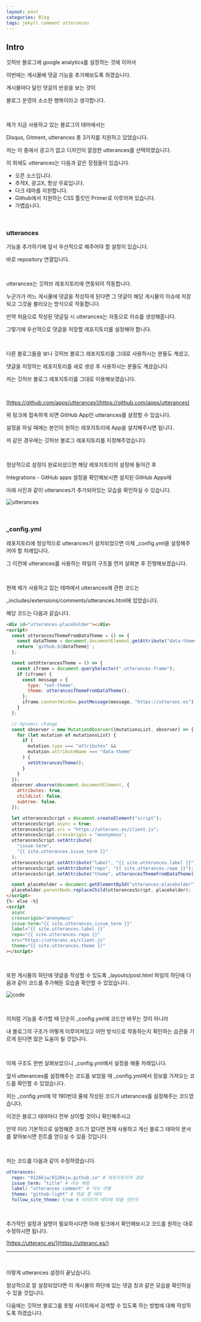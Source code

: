 ```yaml
---
layout: post
categories: Blog
tags: jekyll comment utterances
---
```


## Intro

깃허브 블로그에 google analytics를 설정하는 것에 이어서

이번에는 게시물에 댓글 기능을 추가해보도록 하겠습니다.

게시물마다 달린 댓글의 반응을 보는 것이

블로그 운영의 소소한 행복이라고 생각합니다.

<br/>

제가 지금 사용하고 있는 블로그의 테마에서는

Disqus, Gitment, utterances 총 3가지를 지원하고 있었습니다.

저는 이 중에서 광고가 없고 디자인이 깔끔한 utterances를 선택하였습니다.

이 외에도 utterances는 다음과 같은 장점들이 있습니다.

- 오픈 소스입니다.
- 추적X, 광고X, 항상 무료입니다.
- 다크 테마를 지원합니다.
- Github에서 지원하는 CSS 툴킷인 Primer로 이루어져 있습니다.
- 가볍습니다.

<br/>

### utterances

기능을 추가하기에 앞서 우선적으로 해주어야 할 설정이 있습니다.

바로 repository 연결입니다.

<br/>

utterances는 깃허브 레포지토리에 연동되어 작동합니다.

누군가가 어느 게시물에 댓글을 작성하게 된다면 그 댓글이 해당 게시물의 이슈에 저장되고 그것을 불러오는 방식으로 작동합니다.

만약 처음으로 작성된 댓글일 시 utterances는 자동으로 이슈를 생성해줍니다.

그렇기에 우선적으로 댓글을 저장할 레포지토리를 설정해야 합니다.

<br/>

다른 블로그들을 보니 깃허브 블로그 레포지토리를 그대로 사용하시는 분들도 계셨고,

댓글을 저장하는 레포지토리를 새로 생성 후 사용하시는 분들도 계셨습니다.

저는 깃허브 블로그 레포지토리를 그대로 이용해보겠습니다.

<br/>

[https://github.com/apps/utterances](https://github.com/apps/utterances)

위 링크에 접속하게 되면 GitHub App인 utterances를 설정할 수 있습니다.

설정을 하실 때에는 본인이 원하는 레포지토리에 App을 설치해주시면 됩니다.

저 같은 경우에는 깃허브 블로그 레포지토리를 지정해주었습니다.

<br/>

정상적으로 설정이 완료되셨으면 해당 레포지토리의 설정에 들어간 후

Integrations - GitHub apps 설정을 확인해보시면 설치된 GitHub Apps에

아래 사진과 같이 utterances가 추가되어있는 모습을 확인하실 수 있습니다.

![utterances](https://i.ibb.co/ynJFVmb/2022-11-02-4-33-30.png)

<br/>

### \_config.yml

레포지토리에 정상적으로 utterances가 설치되었으면 이제 \_config.yml을 설정해주어야 할 차례입니다.

그 이전에 utterances를 사용하는 파일의 구조를 먼저 살펴본 후 진행해보겠습니다.

<br/>

현재 제가 사용하고 있는 테마에서 utterances에 관한 코드는

\_includes/extensions/comments/utterances.html에 있었습니다.

해당 코드는 다음과 같습니다.

```html
<div id="utterances-placeholder"></div>
<script>
  const utterancesThemeFromDataTheme = () => {
    const dataTheme = document.documentElement.getAttribute("data-theme");
    return `github-${dataTheme}`;
  };

  const setUtterancesTheme = () => {
    const iframe = document.querySelector(".utterances-frame");
    if (iframe) {
      const message = {
        type: "set-theme",
        theme: utterancesThemeFromDataTheme(),
      };
      iframe.contentWindow.postMessage(message, "https://utteranc.es");
    }
  };

  // dynamic change
  const observer = new MutationObserver((mutationsList, observer) => {
    for (let mutation of mutationsList) {
      if (
        mutation.type === "attributes" &&
        mutation.attributeName === "data-theme"
      ) {
        setUtterancesTheme();
      }
    }
  });
  observer.observe(document.documentElement, {
    attributes: true,
    childList: false,
    subtree: false,
  });

  let utterancesScript = document.createElement("script");
  utterancesScript.async = true;
  utterancesScript.src = "https://utteranc.es/client.js";
  utterancesScript.crossOrigin = "anonymous";
  utterancesScript.setAttribute(
    "issue-term",
    "{{ site.utterances.issue_term }}"
  );
  utterancesScript.setAttribute("label", "{{ site.utterances.label }}");
  utterancesScript.setAttribute("repo", "{{ site.utterances.repo }}");
  utterancesScript.setAttribute("theme", utterancesThemeFromDataTheme());

  const placeholder = document.getElementById("utterances-placeholder");
  placeholder.parentNode.replaceChild(utterancesScript, placeholder);
</script>
{%- else -%}
<script
  async
  crossorigin="anonymous"
  issue-term="{{ site.utterances.issue_term }}"
  label="{{ site.utterances.label }}"
  repo="{{ site.utterances.repo }}"
  src="https://utteranc.es/client.js"
  theme="{{ site.utterances.theme }}"
></script>
```

<br/>

또한 게시물의 하단에 댓글을 작성할 수 있도록 \_layouts/post.html 파일의 하단에 다음과 같이 코드를 추가해둔 모습을 확인할 수 있었습니다.

![code](https://i.ibb.co/XZ599j8/code.png)

<br/>

이처럼 기능을 추가할 때 단순히 \_config.yml에 코드만 바꾸는 것이 아니라

내 블로그의 구조가 어떻게 이루어져있고 어떤 방식으로 작동하는지 확인하는 습관을 기르게 된다면 많은 도움이 될 것입니다.

<br/>

이제 구조도 한번 살펴보았으니 \_config.yml에서 설정을 해줄 차례입니다.

앞서 utterances를 설정해주는 코드를 보았을 때 \_config.yml에서 정보를 가져오는 코드를 확인할 수 있었습니다.

저는 \_config.yml에 약 190번대 줄에 작성된 코드가 utterances를 설정해주는 코드였습니다.

이것은 블로그 테마마다 전부 상이할 것이니 확인해주시고

만약 미리 기본적으로 설정해준 코드가 없다면 현재 사용하고 계신 블로그 테마의 문서를 찾아보시면 힌트를 얻으실 수 있을 것입니다.

<br/>

저는 코드를 다음과 같이 수정하였습니다.

```yml
utterances:
  repo: "0126kjw/0126kjw.github.io" # 레포지토리의 경로
  issue_term: "title" # 이슈 매핑
  label: "utterances comment" # 이슈 라벨
  theme: "github-light" # 댓글 창 테마
  follow_site_theme: true # 사이트의 테마에 따를 것인지
```

<br/>

추가적인 설정과 설명이 필요하시다면 아래 링크에서 확인해보시고 코드를 원하는 대로 수정하시면 됩니다.

[https://utteranc.es/](https://utteranc.es/)

---

<br/>

이렇게 utterances 설정이 끝났습니다.

정상적으로 잘 설정되었다면 이 게시물의 하단에 있는 댓글 창과 같은 모습을 확인하실 수 있을 것입니다.

다음에는 깃허브 블로그를 포털 사이트에서 검색할 수 있도록 하는 방법에 대해 작성하도록 하겠습니다.
